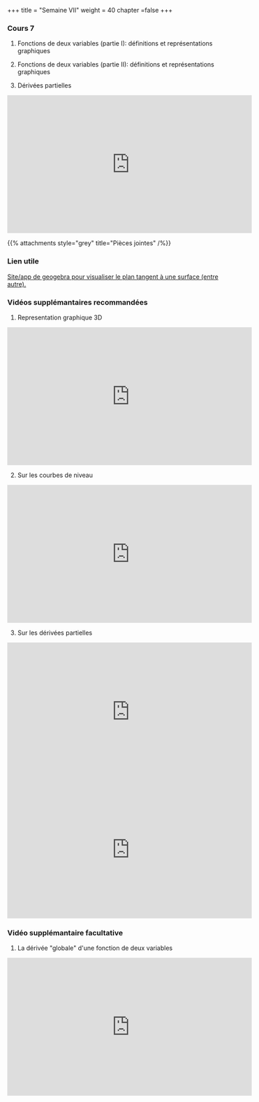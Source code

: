 +++
title = "Semaine VII"
weight = 40
chapter =false
+++

<!--
# :construction:
Vidéos disponible le 29 septembre 2020
-->

### Cours 7

1) Fonctions de deux variables (partie I): définitions et représentations graphiques



2) Fonctions de deux variables (partie II): définitions et représentations graphiques



3) Dérivées partielles

<iframe width="560" height="315" src="https://www.youtube.com/embed/a92JJTW6Sn4" frameborder="0" allow="accelerometer; autoplay; clipboard-write; encrypted-media; gyroscope; picture-in-picture" allowfullscreen></iframe>



{{% attachments style="grey" title="Pièces jointes" /%}}

### Lien utile 

<a href="https://www.geogebra.org/m/m9hvRWKQ">Site/app de geogebra pour visualiser le plan tangent à une surface (entre autre).</a>


### Vidéos supplémantaires recommandées

1) Representation graphique 3D 

<iframe width="560" height="315" src="https://www.youtube.com/embed/2DRmfxkH_VI" frameborder="0" allow="accelerometer; autoplay; clipboard-write; encrypted-media; gyroscope; picture-in-picture" allowfullscreen></iframe>


2) Sur les courbes de niveau

<iframe width="560" height="315" src="https://www.youtube.com/embed/WsZj5Rb6do8" frameborder="0" allow="accelerometer; autoplay; clipboard-write; encrypted-media; gyroscope; picture-in-picture" allowfullscreen></iframe>


3) Sur les dérivées partielles

<iframe width="560" height="315" src="https://www.youtube.com/embed/dfvnCHqzK54" frameborder="0" allow="accelerometer; autoplay; clipboard-write; encrypted-media; gyroscope; picture-in-picture" allowfullscreen></iframe>

<iframe width="560" height="315" src="https://www.youtube.com/embed/EoEV5-_mLeM" frameborder="0" allow="accelerometer; autoplay; clipboard-write; encrypted-media; gyroscope; picture-in-picture" allowfullscreen></iframe>


<!--
3) Explication du test de la dérivée seconde et petit example.

<iframe width="560" height="315" src="https://www.youtube.com/embed/-cW5hCsc9Yc" frameborder="0" allow="accelerometer; autoplay; clipboard-write; encrypted-media; gyroscope; picture-in-picture" allowfullscreen></iframe>

4) Résolution d'un problème d'optimisation

<iframe width="560" height="315" src="https://www.youtube.com/embed/dam16G6cZ8k" frameborder="0" allow="accelerometer; autoplay; clipboard-write; encrypted-media; gyroscope; picture-in-picture" allowfullscreen></iframe>
-->

### Vidéo supplémantaire facultative


1) La dérivée "globale" d'une fonction de deux variables

<iframe width="560" height="315" src="https://www.youtube.com/embed/9n0cRmmxkJw" frameborder="0" allow="accelerometer; autoplay; clipboard-write; encrypted-media; gyroscope; picture-in-picture" allowfullscreen></iframe>

